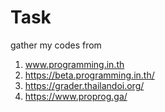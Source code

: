 # Task
gather my codes from
1. www.programming.in.th
2. https://beta.programming.in.th/
3. https://grader.thailandoi.org/
4. https://www.proprog.ga/
